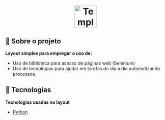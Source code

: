 <h1 align ="center">
<img src="" alt="Template" height="70">
<br>

## 📖 Sobre o projeto

**Layout simples para empregar o uso de:**

- Uso de biblioteca para acesso de páginas web (Selenium)
- Uso de tecnologias para ajudar em tarefas do dia a dia automatizando processos.

## 🤖 Tecnologias

**Tecnologias usadas no layout**

- [Python](https://www.w3schools.com/python/)
